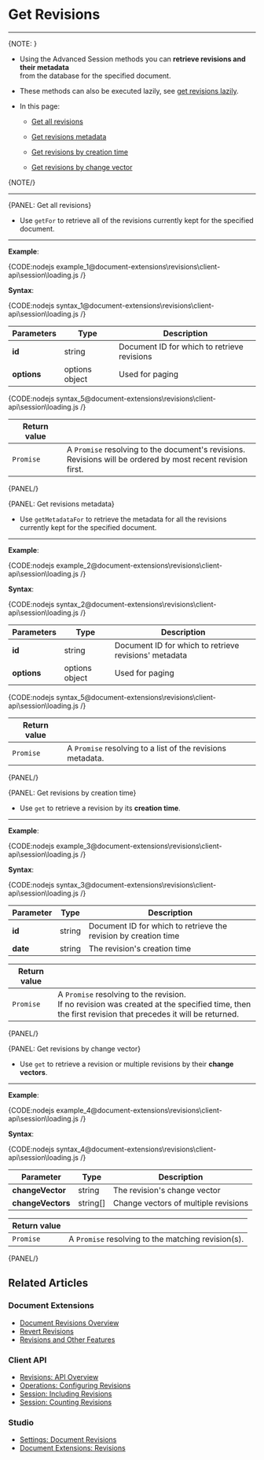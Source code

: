 # Get Revisions

---

{NOTE: }

* Using the Advanced Session methods you can __retrieve revisions and their metadata__  
  from the database for the specified document.  

* These methods can also be executed lazily, see [get revisions lazily](../../../../client-api/session/how-to/perform-operations-lazily#getRevisions).

* In this page:

    * [Get all revisions](../../../../document-extensions/revisions/client-api/session/loading#get-all-revisions)  

    * [Get revisions metadata](../../../../document-extensions/revisions/client-api/session/loading#get-revisions-metadata)  

    * [Get revisions by creation time](../../../../document-extensions/revisions/client-api/session/loading#get-revisions-by-creation-time)  
   
    * [Get revisions by change vector](../../../../document-extensions/revisions/client-api/session/loading#get-revisions-by-change-vector)  

{NOTE/}

---

{PANEL: Get all revisions}

* Use `getFor` to retrieve all of the revisions currently kept for the specified document.

---

__Example__:

{CODE:nodejs example_1@document-extensions\revisions\client-api\session\loading.js /}

__Syntax__:

{CODE:nodejs syntax_1@document-extensions\revisions\client-api\session\loading.js /}

| Parameters | Type | Description |
| - | - |- |
| **id** | string | Document ID for which to retrieve revisions |
| **options** | options object | Used for paging |

{CODE:nodejs syntax_5@document-extensions\revisions\client-api\session\loading.js /}

| Return value | |
| - | - |
| `Promise` | A `Promise` resolving to the document's revisions. <br>Revisions will be ordered by most recent revision first. |

{PANEL/}

{PANEL: Get revisions metadata}

* Use `getMetadataFor` to retrieve the metadata for all the revisions currently kept for the specified document.

---

__Example__:

{CODE:nodejs example_2@document-extensions\revisions\client-api\session\loading.js /}

__Syntax__:

{CODE:nodejs syntax_2@document-extensions\revisions\client-api\session\loading.js /}

| Parameters | Type | Description |
| - | - |- |
| **id** | string | Document ID for which to retrieve revisions' metadata |
| **options** | options object | Used for paging |

{CODE:nodejs syntax_5@document-extensions\revisions\client-api\session\loading.js /}

| Return value | |
| - | - |
| `Promise` | A `Promise` resolving to a list of the revisions metadata. |

{PANEL/}

{PANEL: Get revisions by creation time}

* Use `get` to retrieve a revision by its **creation time**.

---

__Example__:

{CODE:nodejs example_3@document-extensions\revisions\client-api\session\loading.js /}

__Syntax__:

{CODE:nodejs syntax_3@document-extensions\revisions\client-api\session\loading.js /}

| Parameter | Type | Description |
| - | - | - |
| **id** | string | Document ID for which to retrieve the revision by creation time |
| **date** | string | The revision's creation time |

| Return value | |
| - | - |
| `Promise` | A `Promise` resolving to the revision.<br>If no revision was created at the specified time, then the first revision that precedes it will be returned. |

{PANEL/}

{PANEL: Get revisions by change vector}

* Use `get` to retrieve a revision or multiple revisions by their **change vectors**.

---

__Example__:

{CODE:nodejs example_4@document-extensions\revisions\client-api\session\loading.js /}

__Syntax__:

{CODE:nodejs syntax_4@document-extensions\revisions\client-api\session\loading.js /}

| Parameter | Type | Description |
| - | - | - |
| **changeVector** | string | The revision's change vector |
| **changeVectors** | string[] | Change vectors of multiple revisions |

| Return value | |
| - | - |
| `Promise` | A `Promise` resolving to the matching revision(s). |

{PANEL/}

## Related Articles

### Document Extensions

* [Document Revisions Overview](../../../../document-extensions/revisions/overview)
* [Revert Revisions](../../../../document-extensions/revisions/revert-revisions)
* [Revisions and Other Features](../../../../document-extensions/revisions/revisions-and-other-features)

### Client API

* [Revisions: API Overview](../../../../document-extensions/revisions/client-api/overview)
* [Operations: Configuring Revisions](../../../../document-extensions/revisions/client-api/operations/configure-revisions)
* [Session: Including Revisions](../../../../document-extensions/revisions/client-api/session/including)
* [Session: Counting Revisions](../../../../document-extensions/revisions/client-api/session/counting)

### Studio

* [Settings: Document Revisions](../../../../studio/database/settings/document-revisions)
* [Document Extensions: Revisions](../../../../studio/database/document-extensions/revisions)  
